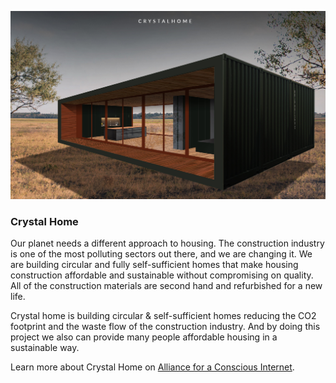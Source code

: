 ![Crystal Home logo](./img/crystal_home.jpg)

### Crystal Home

Our planet needs a different approach to housing. The construction industry is one of the most polluting sectors out there, and we are changing it. We are building circular and fully self-sufficient homes that make housing construction affordable and sustainable without compromising on quality. All of the construction materials are second hand and refurbished for a new life.

Crystal home is building circular & self-sufficient homes reducing the CO2 footprint and the waste flow of the construction industry. And by doing this project we also can provide many people affordable housing in a sustainable way.


Learn more about Crystal Home on [Alliance for a Conscious Internet](https://www.consciousinternet.org/#/projects/Crystal%20Home).